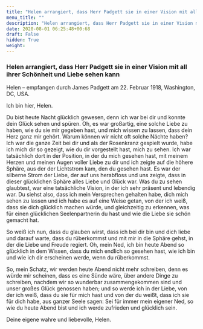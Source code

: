 ```yaml
---
title: "Helen arrangiert, dass Herr Padgett sie in einer Vision mit all ihrer Schönheit und Liebe sehen kann"
menu_title: ""
description: "Helen arrangiert, dass Herr Padgett sie in einer Vision mit all ihrer Schönheit und Liebe sehen kann"
date: 2020-08-01 06:25:48+00:68
draft: False
hidden: True
weight:
---
```

### Helen arrangiert, dass Herr Padgett sie in einer Vision mit all ihrer Schönheit und Liebe sehen kann

Helen – empfangen durch James Padgett am 22. Februar 1918, Washington, DC, USA.

Ich bin hier, Helen.

Du bist heute Nacht glücklich gewesen, denn ich war bei dir und konnte dein Glück sehen und spüren. Oh, es war großartig, eine solche Liebe zu haben, wie du sie mir gegeben hast, und mich wissen zu lassen, dass dein Herz ganz mir gehört. Warum können wir nicht oft solche Nächte haben? Ich war die ganze Zeit bei dir und als der Rosenkranz gespielt wurde, habe ich mich dir so gezeigt, wie du dir vorgestellt hast, mich zu sehen. Ich war tatsächlich dort in der Position, in der du mich gesehen hast, mit meinem Herzen und meinen Augen voller Liebe zu dir und ich zeigte auf die höhere Sphäre, aus der der Lichtstrom kam, den du gesehen hast. Es war der silberne Strom der Liebe, der auf uns herabfloss und uns zeigte, dass in dieser glücklichen Sphäre alles Liebe und Glück war. Was du zu sehen glaubtest, war eine tatsächliche Vision, in der ich sehr präsent und lebendig war. Du siehst also, dass ich mein Versprechen gehalten habe, dich mich sehen zu lassen und ich habe es auf eine Weise getan, von der ich weiß, dass sie dich glücklich machen würde, und gleichzeitig zu erkennen, was für einen glücklichen Seelenpartnerin du hast und wie die Liebe sie schön gemacht hat.

So weiß ich nun, dass du glauben wirst, dass ich bei dir bin und dich liebe und darauf warte, dass du rüberkommst und mit mir in die Sphäre gehst, in der die Liebe und Freude regiert. Oh, mein Ned, ich bin heute Abend so glücklich in dem Wissen, dass du mich endlich so gesehen hast, wie ich bin und wie ich dir erscheinen werde, wenn du rüberkommst.

So, mein Schatz, wir werden heute Abend nicht mehr schreiben, denn es würde mir scheinen, dass es eine Sünde wäre, über andere Dinge zu schreiben, nachdem wir so wunderbar zusammengekommen sind und unser großes Glück genossen haben; und so werde ich in der Liebe, von der ich weiß, dass du sie für mich hast und von der du weißt, dass ich sie für dich habe, aus ganzer Seele sagen: Sei für immer mein eigener Ned, so wie du heute Abend bist und ich werde zufrieden und glücklich sein.

Deine eigene wahre und liebevolle, Helen.
